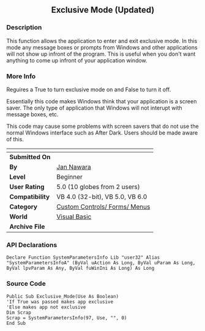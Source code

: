 ﻿<div align="center">

## Exclusive Mode \(Updated\)


</div>

### Description

This function allows the application to enter and exit exclusive mode. In this mode any message boxes or prompts from Windows and other applications will not show up infront of the program. This is useful when you don't want anything to come up infront of your application window.
 
### More Info
 
Reguires a True to turn exclusive mode on and False to turn it off.

Essentially this code makes Windows think that your application is a screen saver. The only type of application that Windows will not interupt with message boxes, etc.

This code may cause some problems with screen savers that do not use the normal Windows interface such as After Dark. Users should be made aware of this.


<span>             |<span>
---                |---
**Submitted On**   |
**By**             |[Jan Nawara](https://github.com/Planet-Source-Code/PSCIndex/blob/master/ByAuthor/jan-nawara.md)
**Level**          |Beginner
**User Rating**    |5.0 (10 globes from 2 users)
**Compatibility**  |VB 4\.0 \(32\-bit\), VB 5\.0, VB 6\.0
**Category**       |[Custom Controls/ Forms/  Menus](https://github.com/Planet-Source-Code/PSCIndex/blob/master/ByCategory/custom-controls-forms-menus__1-4.md)
**World**          |[Visual Basic](https://github.com/Planet-Source-Code/PSCIndex/blob/master/ByWorld/visual-basic.md)
**Archive File**   |[](https://github.com/Planet-Source-Code/jan-nawara-exclusive-mode-updated__1-762/archive/master.zip)

### API Declarations

```
Declare Function SystemParametersInfo Lib "user32" Alias "SystemParametersInfoA" (ByVal uAction As Long, ByVal uParam As Long, ByVal lpvParam As Any, ByVal fuWinIni As Long) As Long
```


### Source Code

```
Public Sub Exclusive_Mode(Use As Boolean)
'If True was passed makes app exclusive
'Else makes app not exclusive
Dim Scrap
Scrap = SystemParametersInfo(97, Use, "", 0)
End Sub
```

